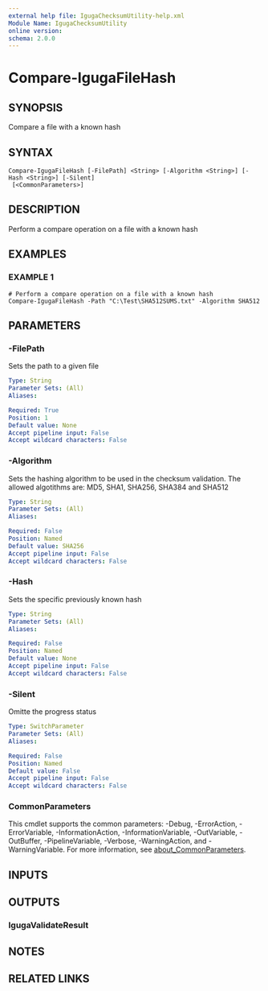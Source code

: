 ```yaml
---
external help file: IgugaChecksumUtility-help.xml
Module Name: IgugaChecksumUtility
online version:
schema: 2.0.0
---
```


# Compare-IgugaFileHash

## SYNOPSIS
Compare a file with a known hash

## SYNTAX

```
Compare-IgugaFileHash [-FilePath] <String> [-Algorithm <String>] [-Hash <String>] [-Silent]
 [<CommonParameters>]
```

## DESCRIPTION
Perform a compare operation on a file with a known hash

## EXAMPLES

### EXAMPLE 1
```
# Perform a compare operation on a file with a known hash
Compare-IgugaFileHash -Path "C:\Test\SHA512SUMS.txt" -Algorithm SHA512
```

## PARAMETERS

### -FilePath
Sets the path to a given file

```yaml
Type: String
Parameter Sets: (All)
Aliases:

Required: True
Position: 1
Default value: None
Accept pipeline input: False
Accept wildcard characters: False
```

### -Algorithm
Sets the hashing algorithm to be used in the checksum validation.
The allowed algotithms are: MD5, SHA1, SHA256, SHA384 and SHA512

```yaml
Type: String
Parameter Sets: (All)
Aliases:

Required: False
Position: Named
Default value: SHA256
Accept pipeline input: False
Accept wildcard characters: False
```

### -Hash
Sets the specific previously known hash

```yaml
Type: String
Parameter Sets: (All)
Aliases:

Required: False
Position: Named
Default value: None
Accept pipeline input: False
Accept wildcard characters: False
```

### -Silent
Omitte the progress status

```yaml
Type: SwitchParameter
Parameter Sets: (All)
Aliases:

Required: False
Position: Named
Default value: False
Accept pipeline input: False
Accept wildcard characters: False
```

### CommonParameters
This cmdlet supports the common parameters: -Debug, -ErrorAction, -ErrorVariable, -InformationAction, -InformationVariable, -OutVariable, -OutBuffer, -PipelineVariable, -Verbose, -WarningAction, and -WarningVariable. For more information, see [about_CommonParameters](http://go.microsoft.com/fwlink/?LinkID=113216).

## INPUTS

## OUTPUTS

### IgugaValidateResult
## NOTES

## RELATED LINKS
